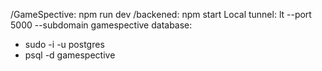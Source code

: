  /GameSpective: npm run dev
 /backened: npm start
 Local tunnel: lt --port 5000 --subdomain gamespective
 database: 
 - sudo -i -u postgres
 - psql -d gamespective

